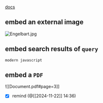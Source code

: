 [docs](https://help.obsidian.md/Linking+notes+and+files/Embed+files)

## embed an external image

![Engelbart.jpg](https://publish-01.obsidian.md/access/f786db9fac45774fa4f0d8112e232d67/Attachments/Engelbart.jpg)

## embed search results of `query`

```query
modern javascript
```

## embed a `PDF`

![[Document.pdf#page=3]]

- [x] remind (@[[2024-11-22]] 14:36)
